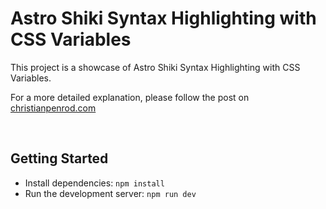# Astro Shiki Syntax Highlighting with CSS Variables

This project is a showcase of Astro Shiki Syntax Highlighting with CSS Variables.

For a more detailed explanation, please follow the post on [christianpenrod.com][post]

<br />

## Getting Started

- Install dependencies: `npm install`
- Run the development server: `npm run dev`

[post]: https://christianpenrod.com/blog/astro-shiki-syntax-highlighter-with-css-variables
